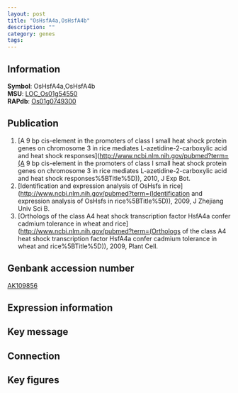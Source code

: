 ```yaml
---
layout: post
title: "OsHsfA4a,OsHsfA4b"
description: ""
category: genes
tags: 
---
```


## Information
__Symbol__: OsHsfA4a,OsHsfA4b  
__MSU__: [LOC_Os01g54550](http://rice.plantbiology.msu.edu/cgi-bin/ORF_infopage.cgi?orf=LOC_Os01g54550)  
__RAPdb__: [Os01g0749300](http://rapdb.dna.affrc.go.jp/viewer/gbrowse_details/irgsp1?name=Os01g0749300)  

## Publication
1. [A 9 bp cis-element in the promoters of class I small heat shock protein genes on chromosome 3 in rice mediates L-azetidine-2-carboxylic acid and heat shock responses](http://www.ncbi.nlm.nih.gov/pubmed?term=(A 9 bp cis-element in the promoters of class I small heat shock protein genes on chromosome 3 in rice mediates L-azetidine-2-carboxylic acid and heat shock responses%5BTitle%5D)), 2010, J Exp Bot.
2. [Identification and expression analysis of OsHsfs in rice](http://www.ncbi.nlm.nih.gov/pubmed?term=(Identification and expression analysis of OsHsfs in rice%5BTitle%5D)), 2009, J Zhejiang Univ Sci B.
3. [Orthologs of the class A4 heat shock transcription factor HsfA4a confer cadmium tolerance in wheat and rice](http://www.ncbi.nlm.nih.gov/pubmed?term=(Orthologs of the class A4 heat shock transcription factor HsfA4a confer cadmium tolerance in wheat and rice%5BTitle%5D)), 2009, Plant Cell.

## Genbank accession number
[AK109856](http://www.ncbi.nlm.nih.gov/nuccore/AK109856)

## Expression information

## Key message

## Connection

## Key figures


